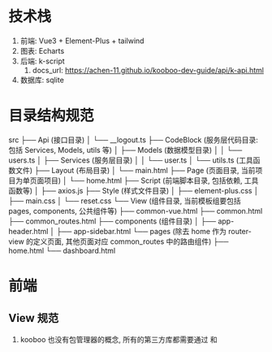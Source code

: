 # 技术栈

1. 前端: Vue3 + Element-Plus + tailwind
2. 图表: Echarts
3. 后端: k-script
   1. docs_url: https://achen-11.github.io/kooboo-dev-guide/api/k-api.html
4. 数据库: sqlite

# 目录结构规范

src
├── Api (接口目录)
│ └── \_\_logout.ts
├── CodeBlock (服务层代码目录: 包括 Services, Models, utils 等)
│ ├── Models (数据模型目录)
│ │ └── users.ts
│ ├── Services (服务层目录)
│ │ └── user.ts
│ └── utils.ts (工具函数文件)
├── Layout (布局目录)
│ └── main.html
├── Page (页面目录, 当前项目为单页面项目)
│ └── home.html
├── Script (前端脚本目录, 包括依赖, 工具函数等)
│ ├── axios.js
├── Style (样式文件目录)
│ ├── element-plus.css
│ ├── main.css
│ └── reset.css
└── View (组件目录, 当前模板组要包括 pages, components, 公共组件等)
├── common-vue.html
├── common.html
├── common_routes.html
├── components (组件目录)
│ ├── app-header.html
│ ├── app-sidebar.html
└── pages (除去 home 作为 router-view 的定义页面, 其他页面对应 common_routes 中的路由组件)
├── home.html
└── dashboard.html

# 前端

## View 规范

1. kooboo 也没有包管理器的概念, 所有的第三方库都需要通过 <link> 和 <script> 标签进行引入
2. 无需开发登录页, 直接使用 kooboo 内置的登录流程即可(该模版已集成)
   - 参考: (https://achen-11.github.io/kooboo-dev-guide/dev-guide/practice/Vue-quickly/login.html)
3. 在使用 Views 下的组件时, 需要先通过<view id="viewName"></view>的方式进行引入
   - 例如: `<view id="pages/dashboard">
   - 注意:
     - 1. <view>不需要重复引入, 全局只需要有一处引入即可, 否则会导致重复注册
     - 2. 注册 page view 时, 需要在 common-vue.html 顶部声明, 而不是 common_routes
       - 原因: 执行到 common_routes 时已经注册完组件了
     - 3. `id`属性的值为该组件在 View 文件夹内的相对路径
       - 比如: `pages/home`对应的组件路径为`View/pages/home.html`
4. 前端请求基于 `Scripts/http.js` 封装
   - 错误写法：检查 `response.data.success` 和处理 `response.data.message`
   - 正确写法：直接使用 `response.data`，因为 http.js 中的拦截器已经处理了错误情况
5. **表单初始化**
   - 错误：表单对象中缺少 `_id` 字段，导致更新操作异常
   - 正确：确保表单对象包含所有必要字段，特别是用于标识的 `_id` 字段

## Element-plus 常见使用错误

1. **el-icon 使用**
   - 错误写法：使用 `<el-icon><arrow-up /></el-icon>` 格式
   - 正确写法(使用<icon-xxx>, 并通过 class 定义宽高):
     - `<el-button @click="goBack" icon="icon-arrow-left" class="mr-2"></el-button>`
2. **不能使用自闭合标签**
   - 错误写法：使用自闭合标签 `<el-table-column />`
   - 正确写法：使用双闭合标签 `<el-table-column></el-table-column>`
3. **UI 布局与表单元素样式**
   - 正确：为 el-select(下拉选择框)设置固定宽度，如 `class="w-[160px]"`，根据内容长度调整

# 服务端

## 文件引用规范

1. 在 Api 和 CodeBLock 下的文件引用时需要使用@进行引用
   - 错误写法: import UserModel from '../Models/user'
   - 正确写法: import UserModel from '@CodeBlock/Models/user'
   -

## API 开发规范

1. 使用 k.api 进行 api 定义
   - 文档: https://achen-11.github.io/kooboo-dev-guide/api/k-api.html
2. API 路由命名
   - 错误：使用 `k.api.get("/:id", (id) => {})` 这样的路由参数格式
   - 正确：使用 `k.api.get("detail", () => {})` 并通过 `k.request.queryString.id` 获取参数
3. API 参数获取
   - 错误：使用 `ctx.request.body`, `ctx.params`, `ctx.query` 等 Express/Koa 风格的参数获取
   - 正确：
     - params 通过 `k.request.queryString` 获取
     - body 直接通过回调函数参数获取，如 `k.api.post("create", (body) => {})`
     - formData 通过`k.request.form.get(key)` 获取
4. 响应格式
   - 错误：手动构造 `{ success: true, data: result }` 格式的响应
   - 正确：使用 `utils.ts` 中的 `successResponse` 和 `failResponse` 函数统一响应格式
5. API 和 CodeBlock 都不存在异步处理, 因此都不需要 async, await 语法, 直接使用回调函数进行处理
   - 错误写法:
     ```ts
     k.api.post('create', async body => {})
     ```
   - 正确写法:
     ```ts
     k.api.post('create', body => {})
     ```

## 数据库操作规范

1. 使用 sqlite 作为数据库
   - k.DB 文档: https://achen-11.github.io/kooboo-dev-guide/api/k-DB.html
2. kooboo 的表自带 `_id` 作为主键, 不需要手动创建和管理
3. 可以使用 sqlite_orm_v2 进行便捷操作, 也可以使用 `k.DB.sqlite.query(sql)` 执行原生 sql
4. SQL 查询参数传递
   - 错误：使用数组形式传递参数，如 `k.DB.sqlite.query(sql, [param1, param2])`，或使用 `?` 作为参数占位符
   - 正确：使用命名参数对象，如 `k.DB.sqlite.query(sql, { key1: value1, key2: value2 })`，并在 SQL 中使用 `@key` 形式的参数占位符
5. API 路径定义
   - 通过文件夹进行定义前缀, 只需要定义特定路径, 例如: 定义 `api/product/create`, 需要在`Api`目录下创建`product.ts`文件, 然后定义
     ```ts
     k.api.post('create', body => {
       // 处理逻辑
     })
     ```

**正确写法**：

```ts
k.api.post('create', body => {
  // 处理逻辑
})
```

## sqlite_orm_v2 使用规范

1. 不支持模糊查询, 不支持大小比较, 如"$glt", "$gte", "$like"等
   - 错误：依赖 sqlite_orm_v2 的 `$like` 操作符
   - 正确：对于模糊查询和比较大小，使用原生 SQL 查询 `k.DB.sqlite.query(sql, params)`
2. 查询时的排序参数
   - 错误：使用 `sort: { created: -1 }` 格式的排序参数
   - 正确：使用 `sort: { prop: 'created', order: 'descending' }` 格式
3. 分页查询结果处理
   - 错误：对 `findPaginated` 返回的结果进行额外包装，如 `return successResponse({ list: result.items, total: result.total, ... })`
   - 正确：直接返回 `findPaginated` 的结果，如 `return successResponse(result)`，因为它已经包含了 `list` 和 `total` 字段
4. 查询方法使用
   - 错误：使用 `find` 方法查询所有记录，如 `OrderItemModel.find({ orderId: id })`
   - 正确：
     1. 使用 `findAll` 方法查询所有记录，如 `OrderItemModel.findAll({ orderId: id })`,
     2. 使用 `findPaginated` 方法查询分页记录，如 `OrderItemModel.findPaginated({ orderId: id}, { page: 1, pageSize: 10 })` (更复杂的查询建议直接通过 `k.DB.sqlite.query(sql, params)`查询)
     3. 使用 `findOne` 方法查询单条记录，如 `OrderItemModel.findOne({ orderId: id })`
     4. 使用 `findById` 方法查询单条记录，如 `OrderItemModel.findById(id)`
     5. 使用 `k.DB.sqlite.query` 执行原生 sql 进行查询
5. 查询方法错误传参
   - 错误写法: 在查询方法中, 将所有查询内容放在第一个参数, 例如: `OrderItemModel.find({ orderId: id, sort: {prop: 'created', order: 'descending'} })`
   - 正确写法: 第一个参数是字段查询 where, 第二个参数才是其他配置参数, 如: `OrderItemModel.findAll({ orderId: id }, {sort: { prop: 'created', order: 'descending' }})`
6. 自动创建 created 和 updated 字段
   - 在使用 sqlite_orm_v2 定义模型时，可以通过 `define` 方法的第二个参数 `options` 中的 `timestamps` 选项来自动添加 `created` 和 `updated` 字段，无需手动在模型中定义这些字段。
7. 枚举类型的正确引用方式

   - 在定义模型字段类型时，对于枚举类型的引用有特定的语法格式。
   - 正确的枚举类型引用:

     ```ts
     // 定义枚举
     export enum ProductStatus {
       Pending,
       Passed,
       Rejected
     }

     // 在模型中引用枚举
     const model = define('products', {
       // ...其他字段
       status: {
         type: <ProductStatus>Number, // 使用 <枚举名>基础类型 的格式
         default: ProductStatus.Pending
       },
       size: {
         type: <'xs' | 'lg' | 'xl'>String // 使用联合类型限制字符串值
       }
     })
     ```

8. 日期类型字段的正确声明方式
   - 在定义模型字段类型时，对于日期类型字段的声明有特定的语法格式。
   - 正确的日期类型字段声明:
     ```ts
     import { define, DataTypes } from 'module:sqlite_orm_v2'
     // 定义日期类型字段
     const model = define('products', {
       // ...其他字段
       published: {
         type: DataTypes.Timestamp,
         default: Date.now()
       }
     })
     ```

# 其他注意事项

1. **错误处理**

   - 在服务层应该捕获所有可能的异常，并返回适当的错误响应
   - 在 API 层应该简化代码，直接调用服务层方法并返回结果

2. **代码一致性**
   - 确保枚举值和状态映射在整个应用中保持一致
   - 确保命名风格统一（如 camelCase 或 snake_case）

